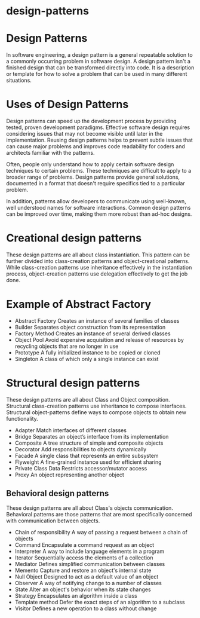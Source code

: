 # design-patterns
# Design Patterns
In software engineering, a design pattern is a general repeatable solution to a commonly occurring problem in software design. A design pattern isn't a finished design that can be transformed directly into code. It is a description or template for how to solve a problem that can be used in many different situations.

# Uses of Design Patterns
Design patterns can speed up the development process by providing tested, proven development paradigms. Effective software design requires considering issues that may not become visible until later in the implementation. Reusing design patterns helps to prevent subtle issues that can cause major problems and improves code readability for coders and architects familiar with the patterns.

Often, people only understand how to apply certain software design techniques to certain problems. These techniques are difficult to apply to a broader range of problems. Design patterns provide general solutions, documented in a format that doesn't require specifics tied to a particular problem.

In addition, patterns allow developers to communicate using well-known, well understood names for software interactions. Common design patterns can be improved over time, making them more robust than ad-hoc designs.

# Creational design patterns
These design patterns are all about class instantiation. This pattern can be further divided into class-creation patterns and object-creational patterns. While class-creation patterns use inheritance effectively in the instantiation process, object-creation patterns use delegation effectively to get the job done.

# Example of Abstract Factory
- Abstract Factory
Creates an instance of several families of classes
- Builder
Separates object construction from its representation
- Factory Method
Creates an instance of several derived classes
- Object Pool
Avoid expensive acquisition and release of resources by recycling objects that are no longer in use
- Prototype
A fully initialized instance to be copied or cloned
- Singleton
A class of which only a single instance can exist


# Structural design patterns
These design patterns are all about Class and Object composition. Structural class-creation patterns use inheritance to compose interfaces. Structural object-patterns define ways to compose objects to obtain new functionality.

- Adapter
Match interfaces of different classes
- Bridge
Separates an object’s interface from its implementation
- Composite
A tree structure of simple and composite objects
- Decorator
Add responsibilities to objects dynamically
- Facade
A single class that represents an entire subsystem
- Flyweight
A fine-grained instance used for efficient sharing
- Private Class Data
Restricts accessor/mutator access
- Proxy
An object representing another object

## Behavioral design patterns
These design patterns are all about Class's objects communication. Behavioral patterns are those patterns that are most specifically concerned with communication between objects.

- Chain of responsibility
A way of passing a request between a chain of objects
- Command
Encapsulate a command request as an object
- Interpreter
A way to include language elements in a program
- Iterator
Sequentially access the elements of a collection
- Mediator
Defines simplified communication between classes
- Memento
Capture and restore an object's internal state
- Null Object
Designed to act as a default value of an object
- Observer
A way of notifying change to a number of classes
- State
Alter an object's behavior when its state changes
- Strategy
Encapsulates an algorithm inside a class
- Template method
Defer the exact steps of an algorithm to a subclass
- Visitor
Defines a new operation to a class without change
